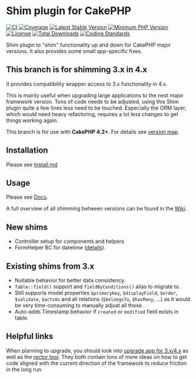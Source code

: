 # Shim plugin for CakePHP
[![CI](https://github.com/dereuromark/cakephp-shim/workflows/CI/badge.svg?branch=master)](https://github.com/dereuromark/cakephp-shim/actions?query=workflow%3ACI+branch%3Amaster)
[![Coverage](https://codecov.io/gh/dereuromark/cakephp-shim/branch/master/graph/badge.svg)](https://codecov.io/gh/dereuromark/cakephp-shim)
[![Latest Stable Version](https://poser.pugx.org/dereuromark/cakephp-shim/v/stable.svg)](https://packagist.org/packages/dereuromark/cakephp-shim)
[![Minimum PHP Version](https://img.shields.io/badge/php-%3E%3D%207.4-8892BF.svg)](https://php.net/)
[![License](https://poser.pugx.org/dereuromark/cakephp-shim/license.svg)](https://packagist.org/packages/dereuromark/cakephp-shim)
[![Total Downloads](https://poser.pugx.org/dereuromark/cakephp-shim/d/total.svg)](https://packagist.org/packages/dereuromark/cakephp-shim)
[![Coding Standards](https://img.shields.io/badge/cs-PSR--2--R-yellow.svg)](https://github.com/php-fig-rectified/fig-rectified-standards)

Shim plugin to "shim" functionality up and down for CakePHP major versions.
It also provides some small app-specific fixes.

## This branch is for shimming 3.x in 4.x
It provides compatibility wrapper access to 3.x functionality in 4.x.

This is mainly useful when upgrading large applications to the next major framework version.
Tons of code needs to be adjusted, using this Shim plugin quite a few lines less need to be touched.
Especially the ORM layer, which would need heavy refactoring, requires a lot less changes to get things working again.

This branch is for use with **CakePHP 4.2+**. For details see [version map](https://github.com/dereuromark/cakephp-shim/wiki#cakephp-version-map).

## Installation
Please see [Install.md](docs/Install.md)

## Usage
Please see [Docs](docs/).

A full overview of all shimming between versions can be found in the [Wiki](https://github.com/dereuromark/cakephp-shim/wiki).

## New shims
- Controller setup for components and helpers
- FormHelper BC for datetime ([details](https://github.com/dereuromark/cakephp-shim/pull/46)).

## Existing shims from 3.x
- Nullable behavior for better data consistency.
- `Table::field()` support and `fieldByConditions()` alias to migrate to.
- Still supports model properties `$primaryKey`, `$displayField`, `$order`, `$validate`, `$actsAs` and all
relations (`$belongsTo`, `$hasMany`, ...) as it would be very time-consuming to
manually adjust all those.
- Auto-adds Timestamp behavior if `created` or `modified` field exists in table.

## Helpful links
When planning to upgrade, you should look into [upgrade app for 3.x/4.x](https://github.com/dereuromark/upgrade) as well as the [rector tool](https://github.com/rectorphp/rector).
They both contain tons of more ideas on how to get code aligned with the current direction of the framework to reduce friction in the long run.
